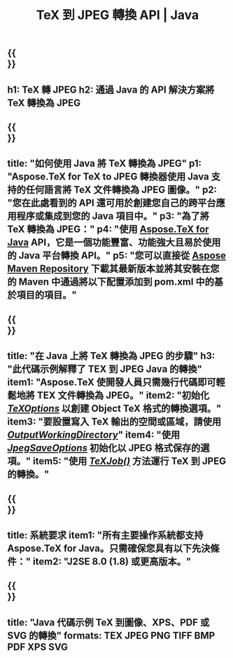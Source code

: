 ﻿---
translation: true
template: /_templates/_conversion-child-java.md
title: TeX 到 JPEG 轉換 API | Java
description: TeX 到 JPEG 的轉換功能。將此本地 Java 庫集成到您的項目中，或使用跨平台應用程序將 TeX 轉換為 JPEG。
keywords: tex 到 Jpeg api jpeg，tex2jpeg 集成
url: /java/conversion/tex-to-jpeg/
family: tex
platformtag: java
feature: conversion
informat: TEX
outformat: JPEG
otherformats: BMP PNG TIFF PDF XPS SVG
---

{{<section banner>}}
---
h1: TeX 轉 JPEG
h2: 通過 Java 的 API 解決方案將 TeX 轉換為 JPEG
---

{{<section overview>}}
---
title: "如何使用 Java 將 TeX 轉換為 JPEG"
p1: "Aspose.TeX for TeX to JPEG 轉換器使用 Java 支持的任何語言將 TeX 文件轉換為 JPEG 圖像。"
p2: "您在此處看到的 API 還可用於創建您自己的跨平台應用程序或集成到您的 Java 項目中。"
p3: "為了將 TeX 轉換為 JPEG："
p4: "使用 [Aspose.TeX for Java](https://products.aspose.com/tex/java) API，它是一個功能豐富、功能強大且易於使用的 Java 平台轉換 API。"
p5: "您可以直接從 [Aspose Maven Repository](https://repository.aspose.com/tex/) 下載其最新版本並將其安裝在您的 Maven 中通過將以下配置添加到 pom.xml 中的基於項目的項目。"
---

{{<section feature1>}}
---
title: "在 Java 上將 TeX 轉換為 JPEG 的步驟"
h3: "此代碼示例解釋了 TEX 到 JPEG Java 的轉換"
item1: "Aspose.TeX 使開發人員只需幾行代碼即可輕鬆地將 TEX 文件轉換為 JPEG。"
item2: "初始化 [*TeXOptions*](https://reference.aspose.com/tex/java/com.aspose.tex/TeXOptions) 以創建 Object TeX 格式的轉換選項。"
item3: "要設置寫入 TeX 輸出的空間或區域，請使用 [*OutputWorkingDirectory*](https://reference.aspose.com/tex/java/com.aspose.tex/TeXOptions#getOutputWorkingDirectory--)"
item4: "使用 [*JpegSaveOptions*](https://reference.aspose.com/tex/java/com.aspose.tex.rendering/JpegSaveOptions) 初始化以 JPEG 格式保存的選項。"
item5: "使用 [*TeXJob()*](https://reference.aspose.com/tex/java/com.aspose.tex/TeXJob) 方法運行 TeX 到 JPEG 的轉換。"
---

{{<section feature2>}}
---
title: 系統要求
item1: "所有主要操作系統都支持 Aspose.TeX for Java。只需確保您具有以下先決條件："
item2: "J2SE 8.0 (1.8) 或更高版本。"
---

{{<section widget>}}
---
title: "Java 代碼示例 TeX 到圖像、XPS、PDF 或 SVG 的轉換"
formats: TEX JPEG PNG TIFF BMP PDF XPS SVG
---